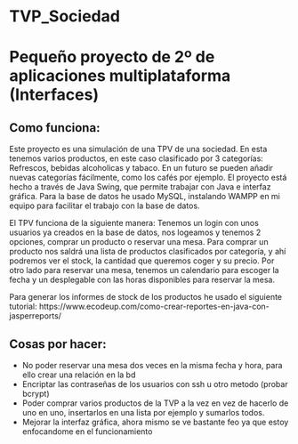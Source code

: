 # TVP_Sociedad
<h1>Pequeño proyecto de 2º de aplicaciones multiplataforma (Interfaces)</h1>
<h2>Como funciona:</h2>
<p>Este proyecto es una simulación de una TPV de una sociedad. En esta tenemos varios productos, en este caso clasificado por 3 categorías: Refrescos, bebidas alcoholicas y tabaco. En un futuro se pueden añadir nuevas categorías fácilmente, como los cafés por ejemplo. El proyecto está hecho a través de Java Swing, que permite trabajar con Java e interfaz gráfica. Para la base de datos he usado MySQL, instalando WAMPP en mi equipo para facilitar el trabajo con la base de datos.</p>
<p>El TPV funciona de la siguiente manera: Tenemos un login con unos usuarios ya creados en la base de datos, nos logeamos y tenemos 2 opciones, comprar un producto o reservar una mesa. Para comprar un producto nos saldrá una lista de productos clasificados por categoría, y ahí podremos ver el stock, la cantidad que queremos coger y su precio. Por otro lado para reservar una mesa, tenemos un calendario para escoger la fecha y un desplegable con las horas disponibles para reservar la mesa.</p>
<p>Para generar los informes de stock de los productos he usado el siguiente tutorial: https://www.ecodeup.com/como-crear-reportes-en-java-con-jasperreports/</p>
<h2>Cosas por hacer:</h2>
<ul>
<li>No poder reservar una mesa dos veces en la misma fecha y hora, para ello crear una relación en la bd</li>
<li>Encriptar las contraseñas de los usuarios con ssh u otro metodo (probar bcrypt)</li>
<li>Poder comprar varios productos de la TVP a la vez en vez de hacerlo de uno en uno, insertarlos en una lista por ejemplo y sumarlos todos.</li>
<li>Mejorar la interfaz gráfica, ahora mismo se ve bastante feo ya que estoy enfocandome en el funcionamiento</li>
